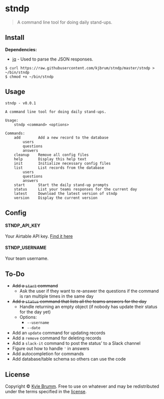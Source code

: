 # stndp

> A command line tool for doing daily stand-ups.


## Install

__Dependencies:__

- [jq](https://stedolan.github.io/jq) - Used to parse the JSON responses.

```
$ curl https://raw.githubusercontent.com/kjbrum/stndp/master/stndp > ~/bin/stndp
$ chmod +x ~/bin/stndp
```


## Usage

```
stndp - v0.0.1

A command line tool for doing daily stand-ups.

Usage:
    stndp <command> <options>

Commands:
    add        Add a new record to the database
        users
        questions
        answers
    cleanup    Remove all config files
    help       Display this help text
    init       Initialize necessary config files
    list       List records from the database
        users
        questions
        answers
    start      Start the daily stand-up prompts
    status     List your teams responses for the current day
    latest     Download the latest version of stndp
    version    Display the current version
```


## Config

#### STNDP_API_KEY

Your Airtable API key. [Find it here](https://airtable.com/account)

#### STNDP_USERNAME

Your team username.


## To-Do

- ~~Add a `start` command~~
    - Ask the user if they want to re-answer the questions if the command is ran multiple times in the same day
- ~~Add a `status` command that lists all the teams answers for the day~~
    - Handle returning an empty object (if nobody has update their status for the day yet)
    - Options:
        - `--username`
        - `--date`
- Add an `update` command for updating records
- Add a `remove` command for deleting records
- Add a `slack-it` command to post the status' to a Slack channel
- Figure out how to handle `'` in answers
- Add autocompletion for commands
- Add database/table schema so others can use the code


## License

Copyright © [Kyle Brumm](http://kylebrumm.com). Free to use on whatever and may be redistributed under the terms specified in the [license](LICENSE.md).
